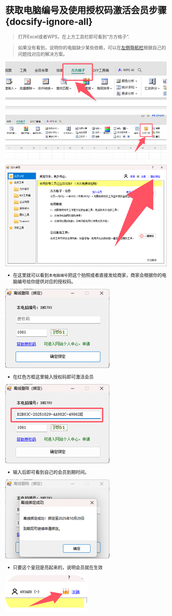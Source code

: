 # 获取电脑编号及使用授权码激活会员步骤 {docsify-ignore-all}

> 打开Excel或者WPS，在上方工具栏即可看到“方方格子”.

> 如果没有看到，说明你的电脑缺少某些依赖，可以在[左侧导航栏](help/qa)根据自己的问题找对应的解决方案。

![](/images/ffcel1.png)

![](/images/ffcel2.png)

![](/images/ffce3.png)

- 在这里就可以看到`本电脑编号`把这个拍照或者直接发给商家，商家会根据你的电脑编号给你提供对应的授权码。

![](/images/ffce4.png)

- 在红色方框这里输入授权码即可激活会员

![](/images/ffce5.png)

- 输入后即可看到自己的会员到期时间。 

![](/images/ffce6.png)

- 只要这个皇冠是亮起来的，说明会员就在生效

![](/images/QQ20241230-155933.png)






